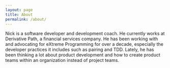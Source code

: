```yaml
---
layout: page
title: About
permalink: /about/
---
```


Nick is a software developer and development coach. He currently works at Derivative Path, a financial services company. He has been working with and advocating for eXtreme Programming for over a decade, especially the developer practices it includes such as pairing and TDD. Lately, he has been thinking a lot about product development and how to create product teams within an organization instead of project teams.
